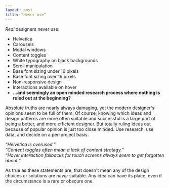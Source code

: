 ```yaml
---
layout: post
title: “Never use”
---
```

*Real* designers never use:

* Helvetica
* Carousels
* Modal windows
* Content toggles
* White typography on black backgrounds
* Scroll manipulation
* Base font sizing under 16 pixels
* Base font sizing over 16 pixels
* Non-responsive design
* Interactions available on hover
* **&hellip;and seemingly an open minded research process where nothing is ruled out at the beginning?**

Absolute truths are nearly always damaging, yet the modern designer's opinions seem to be full of them. Of course, knowing which ideas and design patterns are more often suitable and successful is a large part of being a better, and more efficient designer. But totally ruling ideas out because of popular opinion is just too close minded. Use research, use data, and decide on a per-project basis.

*&#8220;Helvetica is overused.&#8221;*  
*&#8220;Content toggles often mean a lack of content strategy.&#8221;*  
*&#8220;Hover interaction fallbacks for touch screens always seem to get forgotten about.&#8221;*  

As true as these statements are, that doesn't mean any of the design choices or solutions are *never* suitable. Any idea can have its place, even if the circumstance is a rare or obscure one.